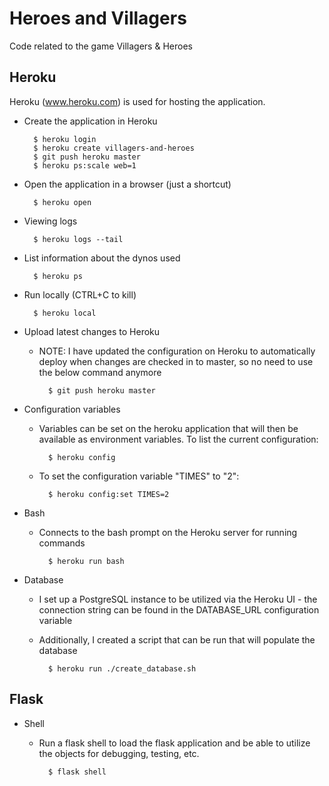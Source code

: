 Heroes and Villagers
====================

Code related to the game Villagers &amp; Heroes

Heroku
------
Heroku (www.heroku.com) is used for hosting the application.
- Create the application in Heroku

        $ heroku login
        $ heroku create villagers-and-heroes
        $ git push heroku master
        $ heroku ps:scale web=1

- Open the application in a browser (just a shortcut)
        
        $ heroku open

- Viewing logs

        $ heroku logs --tail

- List information about the dynos used

        $ heroku ps
        
- Run locally (CTRL+C to kill)

        $ heroku local

- Upload latest changes to Heroku
    - NOTE: I have updated the configuration on Heroku to automatically deploy when changes are checked in to master, so no need to use the below command anymore

            $ git push heroku master

- Configuration variables
    - Variables can be set on the heroku application that will then be available as environment variables. To list the
    current configuration:
    
            $ heroku config
    
    - To set the configuration variable "TIMES" to "2":
    
            $ heroku config:set TIMES=2

- Bash
    - Connects to the bash prompt on the Heroku server for running commands
        
            $ heroku run bash
        
- Database
    - I set up a PostgreSQL instance to be utilized via the Heroku UI - the connection string can be found in the
    DATABASE_URL configuration variable
    
    - Additionally, I created a script that can be run that will populate the database

            $ heroku run ./create_database.sh

Flask
-----
- Shell
    - Run a flask shell to load the flask application and be able to utilize the objects for debugging, testing, etc.
    
            $ flask shell
